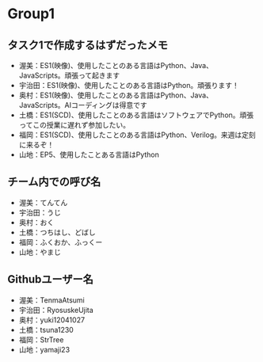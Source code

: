# Group1 

## タスク1で作成するはずだったメモ
- 渥美：ES1(映像)、使用したことのある言語はPython、Java、JavaScripts。頑張って起きます
- 宇治田：ES1(映像)、使用したことのある言語はPython。頑張ります！
- 奥村：ES1(映像)、使用したことのある言語はPython、Java、JavaScripts。AIコーディングは得意です
- 土橋：ES1(SCD)、使用したことのある言語はソフトウェアでPython。頑張ってこの授業に遅れず参加したい。
- 福岡：ES1(SCD)、使用したことのある言語はPython、Verilog。来週は定刻に来るぞ！
- 山地：EP5、使用したことある言語はPython

## チーム内での呼び名
- 渥美：てんてん
- 宇治田：うじ
- 奥村：おく
- 土橋：つちはし、どばし
- 福岡：ふくおか、ふっくー
- 山地：やまじ

## Githubユーザー名
- 渥美：TenmaAtsumi
- 宇治田：RyosuskeUjita
- 奥村：yuki12041027
- 土橋：tsuna1230
- 福岡：StrTree
- 山地：yamaji23